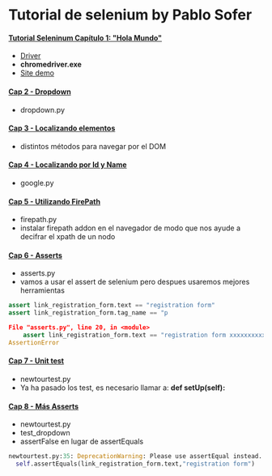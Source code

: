 # Tutorial de selenium by Pablo Sofer

#### [Tutorial Seleninum Capítulo 1: "Hola Mundo"](https://www.youtube.com/watch?v=N-rdcdWmYck&list=PLjM3-neCG6qx4RFeq2X-TpWS_tJTk1qZP&index=2)

- [Driver](https://chromedriver.storage.googleapis.com/index.html?path=75.0.3770.90/)
- **chromedriver.exe**
- [Site demo](http://newtours.demoaut.com/)

#### [Cap 2 - Dropdown](https://youtu.be/lB9pypRYev4?list=PLjM3-neCG6qx4RFeq2X-TpWS_tJTk1qZP&t=88)
- dropdown.py

#### [Cap 3 - Localizando elementos](https://youtu.be/DXSgxIgoZ2E?list=PLjM3-neCG6qx4RFeq2X-TpWS_tJTk1qZP)
- distintos métodos para navegar por el DOM

#### [Cap 4 - Localizando por Id y Name](https://youtu.be/YLYNThOaP9w?list=PLjM3-neCG6qx4RFeq2X-TpWS_tJTk1qZP)
- google.py

#### [Cap 5 - Utilizando FirePath](https://youtu.be/H2okGWszwo0?list=PLjM3-neCG6qx4RFeq2X-TpWS_tJTk1qZP)
- firepath.py
- instalar firepath addon en el navegador de modo que nos ayude a decifrar el xpath de un nodo
#### [Cap 6 - Asserts](https://youtu.be/sZqxadW_E6o?list=PLjM3-neCG6qx4RFeq2X-TpWS_tJTk1qZP)
- asserts.py
- vamos a usar el assert de selenium pero despues usaremos mejores herramientas 
```py
assert link_registration_form.text == "registration form"
assert link_registration_form.tag_name == "p

File "asserts.py", line 20, in <module>
    assert link_registration_form.text == "registration form xxxxxxxxxxx"
AssertionError
```
#### [Cap 7 - Unit test](https://youtu.be/k3eq4RnVCDQ?list=PLjM3-neCG6qx4RFeq2X-TpWS_tJTk1qZP)
- newtourtest.py
- Ya ha pasado los test, es necesario llamar a: **def setUp(self):**

#### [Cap 8 - Más Asserts](https://youtu.be/BXEDlUobvV8?list=PLjM3-neCG6qx4RFeq2X-TpWS_tJTk1qZP)
- newtourtest.py
- test_dropdown
- assertFalse en lugar de assertEquals
```py
newtourtest.py:35: DeprecationWarning: Please use assertEqual instead.
  self.assertEquals(link_registration_form.text,"registration form")
```

